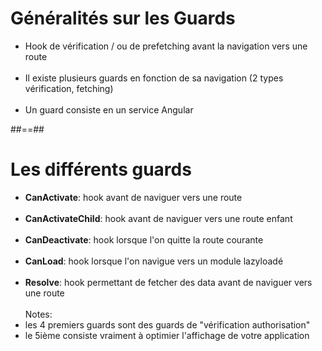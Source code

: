 <!-- .slide-->
# Généralités sur les Guards

- Hook de vérification / ou de prefetching avant la navigation vers une route <br/><br/>
- Il existe plusieurs guards en fonction de sa navigation (2 types vérification, fetching)<br/><br/>
- Un guard consiste en un service Angular

##==##

<!-- .slide -->
# Les différents guards

- __CanActivate__: hook avant de naviguer vers une route<br/><br/>
- __CanActivateChild__: hook avant de naviguer vers une route enfant<br/><br/>
- __CanDeactivate__: hook lorsque l'on quitte la route courante<br/><br/>
- __CanLoad__: hook lorsque l'on navigue vers un module lazyloadé<br/><br/>
- __Resolve__:  hook permettant de fetcher des data avant de naviguer vers une route<br/><br/>
Notes:
- les 4 premiers guards sont des guards de "vérification authorisation"
- le 5ième consiste vraiment à optimier l'affichage de votre application

